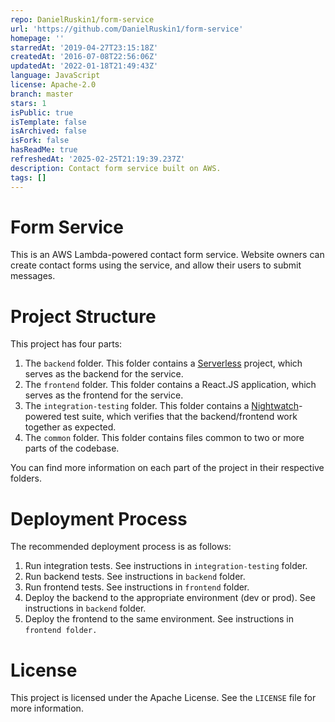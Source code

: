 ```yaml
---
repo: DanielRuskin1/form-service
url: 'https://github.com/DanielRuskin1/form-service'
homepage: ''
starredAt: '2019-04-27T23:15:18Z'
createdAt: '2016-07-08T22:56:06Z'
updatedAt: '2022-01-18T21:49:43Z'
language: JavaScript
license: Apache-2.0
branch: master
stars: 1
isPublic: true
isTemplate: false
isArchived: false
isFork: false
hasReadMe: true
refreshedAt: '2025-02-25T21:19:39.237Z'
description: Contact form service built on AWS.
tags: []
---
```


# Form Service

This is an AWS Lambda-powered contact form service.  Website owners can create contact forms using the service, and allow their users to submit messages.

# Project Structure

This project has four parts:

1. The `backend` folder.  This folder contains a [Serverless](https://github.com/serverless/serverless) project, which serves as the backend for the service.
2. The `frontend` folder.  This folder contains a React.JS application, which serves as the frontend for the service.
3. The `integration-testing` folder.  This folder contains a [Nightwatch](https://github.com/nightwatchjs/nightwatch)-powered test suite, which verifies that the backend/frontend work together as expected.
4. The `common` folder.  This folder contains files common to two or more parts of the codebase.

You can find more information on each part of the project in their respective folders.

# Deployment Process

The recommended deployment process is as follows:

1. Run integration tests.  See instructions in `integration-testing` folder.
2. Run backend tests.  See instructions in `backend` folder.
3. Run frontend tests.  See instructions in `frontend` folder.
4. Deploy the backend to the appropriate environment (dev or prod).  See instructions in `backend` folder.
5. Deploy the frontend to the same environment.  See instructions in `frontend folder.`

# License

This project is licensed under the Apache License.  See the `LICENSE` file for more information.
